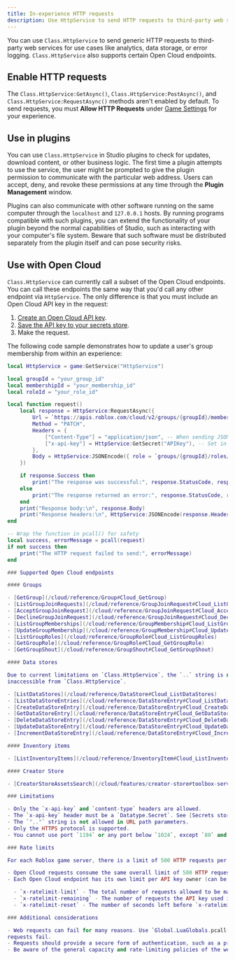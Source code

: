 ```yaml
---
title: In-experience HTTP requests
description: Use HttpService to send HTTP requests to third-party web services and Open Cloud.
---
```


You can use `Class.HttpService` to send generic HTTP requests to third-party web services for use cases like analytics, data storage, or error logging. `Class.HttpService` also supports certain Open Cloud endpoints.

## Enable HTTP requests

The `Class.HttpService:GetAsync()`, `Class.HttpService:PostAsync()`, and `Class.HttpService:RequestAsync()` methods aren't enabled by default. To send requests, you must **Allow HTTP Requests** under [Game Settings](../studio/game-settings.md) for your experience.

## Use in plugins

You can use `Class.HttpService` in Studio plugins to check for updates, download content, or other business logic. The first time a plugin attempts to use the service, the user might be prompted to give the plugin permission to communicate with the particular web address. Users can accept, deny, and revoke these permissions at any time through the **Plugin Management** window.

Plugins can also communicate with other software running on the same computer through the `localhost` and `127.0.0.1` hosts. By running programs compatible with such plugins, you can extend the functionality of your plugin beyond the normal capabilities of Studio, such as interacting with your computer's file system. Beware that such software must be distributed separately from the plugin itself and can pose security risks.

## Use with Open Cloud

`Class.HttpService` can currently call a subset of the Open Cloud endpoints. You can call these endpoints the same way that you'd call any other endpoint via `HttpService`. The only difference is that you must include an Open Cloud API key in the request:

1. [Create an Open Cloud API key](/cloud/auth/api-keys#create-api-keys).
2. [Save the API key to your secrets store](/cloud-services/secrets#add-secrets).
3. Make the request.

The following code sample demonstrates how to update a user's group membership from within an experience:

```lua
local HttpService = game:GetService("HttpService")

local groupId = "your_group_id"
local membershipId = "your_membership_id"
local roleId = "your_role_id"

local function request()
	local response = HttpService:RequestAsync({
		Url = `https://apis.roblox.com/cloud/v2/groups/{groupId}/memberships/{membershipId}`,
		Method = "PATCH",
		Headers = {
			["Content-Type"] = "application/json", -- When sending JSON, set this!
			["x-api-key"] = HttpService:GetSecret("APIKey"), -- Set in Creator Hub
		},
		Body = HttpService:JSONEncode({ role = `groups/{groupId}/roles/{roleId}` }),
	})

	if response.Success then
		print("The response was successful:", response.StatusCode, response.StatusMessage)
	else
		print("The response returned an error:", response.StatusCode, response.StatusMessage)
	end
	print("Response body:\n", response.Body)
	print("Response headers:\n", HttpService:JSONEncode(response.Headers))
end

-- Wrap the function in pcall() for safety
local success, errorMessage = pcall(request)
if not success then
	print("The HTTP request failed to send:", errorMessage)
end

### Supported Open Cloud endpoints

#### Groups

- [GetGroup](/cloud/reference/Group#Cloud_GetGroup)
- [ListGroupJoinRequests](/cloud/reference/GroupJoinRequest#Cloud_ListGroupJoinRequests)
- [AcceptGroupJoinRequest](/cloud/reference/GroupJoinRequest#Cloud_AcceptGroupJoinRequest)
- [DeclineGroupJoinRequest](/cloud/reference/GroupJoinRequest#Cloud_DeclineGroupJoinRequest)
- [ListGroupMemberships](/cloud/reference/GroupMembership#Cloud_ListGroupMemberships)
- [UpdateGroupMembership](/cloud/reference/GroupMembership#Cloud_UpdateGroupMembership)
- [ListGroupRoles](/cloud/reference/GroupRole#Cloud_ListGroupRoles)
- [GetGroupRole](/cloud/reference/GroupRole#Cloud_GetGroupRole)
- [GetGroupShout](/cloud/reference/GroupShout#Cloud_GetGroupShout)

#### Data stores

Due to current limitations on `Class.HttpService`, the `..` string is not allowed in URL path parameters to Roblox domains. This means data stores and entries containing this string are currently
inaccessible from `Class.HttpService`.

- [ListDataStores](/cloud/reference/DataStore#Cloud_ListDataStores)
- [ListDataStoreEntries](/cloud/reference/DataStoreEntry#Cloud_ListDataStoreEntries__Using_Universes)
- [CreateDataStoreEntry](/cloud/reference/DataStoreEntry#Cloud_CreateDataStoreEntry__Using_Universes)
- [GetDataStoreEntry](/cloud/reference/DataStoreEntry#Cloud_GetDataStoreEntry__Using_Universes_DataStores)
- [DeleteDataStoreEntry](/cloud/reference/DataStoreEntry#Cloud_DeleteDataStoreEntry__Using_Universes_DataStores)
- [UpdateDataStoreEntry](/cloud/reference/DataStoreEntry#Cloud_UpdateDataStoreEntry__Using_Universes_DataStores)
- [IncrementDataStoreEntry](/cloud/reference/DataStoreEntry#Cloud_IncrementDataStoreEntry__Using_Universes_DataStores)

#### Inventory items

- [ListInventoryItems](/cloud/reference/InventoryItem#Cloud_ListInventoryItems)

#### Creator Store

- [CreatorStoreAssetsSearch](/cloud/features/creator-store#toolbox-service)

### Limitations

- Only the `x-api-key` and `content-type` headers are allowed.
- The `x-api-key` header must be a `Datatype.Secret`. See [Secrets stores](./secrets.md).
- The `".."` string is not allowed in URL path parameters.
- Only the HTTPS protocol is supported.
- You cannot use port `1194` or any port below `1024`, except `80` and `443`. If you try to use a blocked port, you receive either a `403 Forbidden` or `ERR_ACCESS_DENIED` error.

### Rate limits

For each Roblox game server, there is a limit of 500 HTTP requests per minute. Exceeding this can cause request-sending methods to stall for around 30 seconds. Your `Global.LuaGlobals.pcall()` may also fail with a message of `Number of requests exceeded limit`.

- Open Cloud requests consume the same overall limit of 500 HTTP requests per minute enforced on all other requests.
- Each Open Cloud endpoint has its own limit per API key owner (can be a user or a group) that is enforced no matter where the calls come from (`Class.HttpService`, the web, etc.). The following headers are returned with every response and allow you to view the limits and your remaining quota:

  - `x-ratelimit-limit` - The total number of requests allowed to be made per API key owner (usually per minute).
  - `x-ratelimit-remaining` - The number of requests the API key used is still allowed to make. If this number is 0 and you receive a HTTP 429 response status code, then you have reached the rate limit for this endpoint.
  - `x-ratelimit-reset` - The number of seconds left before `x-ratelimit-remaining` resets to `x-ratelimit-limit`.

### Additional considerations

- Web requests can fail for many reasons. Use `Global.LuaGlobals.pcall()` and have a plan for when
requests fail.
- Requests should provide a secure form of authentication, such as a pre-shared secret key, so that bad actors cannot pose as one of your Roblox game servers.
- Be aware of the general capacity and rate-limiting policies of the web servers to which requests are being sent.
